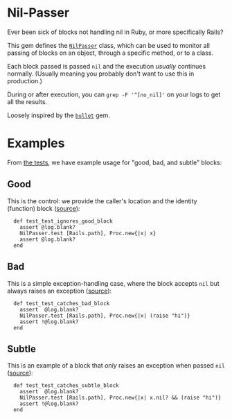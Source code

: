 # Nil-Passer

Ever been sick of blocks not handling nil in Ruby, or more specifically Rails?

This gem defines the [`NilPasser`](https://github.com/michaeljklein/nil-passer/blob/master/lib/nil_passer.rb#L3) class, which can be used to monitor all passing of blocks on an object, through a specific method, or to a class.

Each block passed is passed `nil` and the execution _usually_ continues normally. (Usually meaning you probably don't want to use this in production.)

During or after execution, you can `grep -F '^[no_nil]'` on your logs to get all the results.

Loosely inspired by the [`bullet`](https://github.com/flyerhzm/bullet) gem.

# Examples

From [the tests](https://github.com/michaeljklein/nil-passer/blob/master/test/test_nil_passer.rb), we have example usage for "good, bad, and subtle" blocks:


## Good

This is the control: we provide the caller's location and the identity (function) block ([source](https://github.com/michaeljklein/nil-passer/blob/master/test/test_nil_passer.rb#L45)):

```
  def test_test_ignores_good_block
    assert @log.blank?
    NilPasser.test [Rails.path], Proc.new{|x| x}
    assert @log.blank?
  end
```


## Bad

This is a simple exception-handling case, where the block accepts `nil` but always raises an exception ([source](https://github.com/michaeljklein/nil-passer/blob/master/test/test_nil_passer.rb#L51)):

```
  def test_test_catches_bad_block
    assert  @log.blank?
    NilPasser.test [Rails.path], Proc.new{|x| (raise "hi")}
    assert !@log.blank?
  end
```


## Subtle

This is an example of a block that _only_ raises an exception when passed `nil` ([source](https://github.com/michaeljklein/nil-passer/blob/master/test/test_nil_passer.rb#L57)):

```
  def test_test_catches_subtle_block
    assert  @log.blank?
    NilPasser.test [Rails.path], Proc.new{|x| x.nil? && (raise "hi")}
    assert !@log.blank?
  end
```




